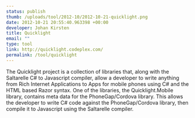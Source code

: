 ```yaml
--- 
status: publish
thumb: /uploads/tool/2012-10/2012-10-21-quicklight.png
date: 2012-10-21 20:55:40.963398 +00:00
developer: Johan Kirsten
title: Quicklight
email: ""
type: tool
link: http://quicklight.codeplex.com/
permalink: /tool/quicklight
---
```


The Quicklight project is a collection of libraries that, along with the Saltarelle C# to Javascript compiler, allow a developer to write anything from Rich Internet Applications to Apps for mobile phones using C# and the HTML based Razor syntax. One of the libraries, the Quicklight.Mobile library, contains meta data for the PhoneGap/Cordova library. This allows the developer to write C# code against the PhoneGap/Cordova library, then compile it to Javascript using the Saltarelle compiler.
